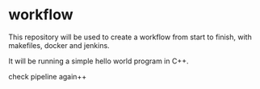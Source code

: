 # workflow

This repository will be used to create a workflow from start to finish, with makefiles, docker and jenkins.

It will be running a simple hello world program in C++.

check pipeline again++